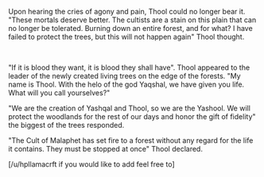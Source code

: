 Upon hearing the cries of agony and pain, Thool could no longer bear it. "These mortals deserve better. The cultists are a stain on this plain that can no longer be tolerated. Burning down an entire forest, and for what? I have failed to protect the trees, but this will not happen again" Thool thought. 

&#x200B;

"If it is blood they want, it is blood they shall have". Thool appeared to the leader of the newly created living trees on the edge of the forests. "My name is Thool. With the helo of the god Yaqshal, we have given you life. What will you call yourselves?"

"We are the creation of Yashqal and Thool, so we are the Yashool. We will protect the woodlands for the rest of our days and honor the gift of fidelity" the biggest of the trees responded. 

"The Cult of Malaphet has set fire to a forest without any regard for the life it contains. They must be stopped at once" Thool declared.   


  
[/u/hpllamacrft if you would like to add feel free to]